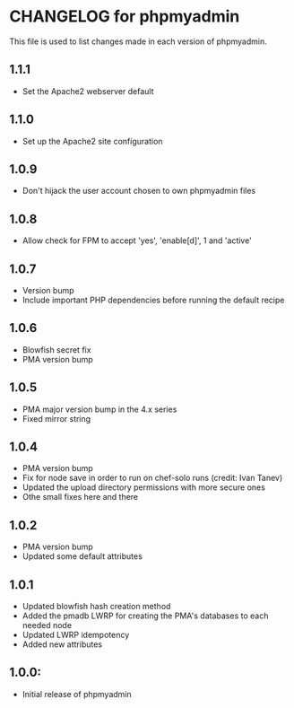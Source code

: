 # CHANGELOG for phpmyadmin

This file is used to list changes made in each version of phpmyadmin.

## 1.1.1

* Set the Apache2 webserver default

## 1.1.0

* Set up the Apache2 site configuration

## 1.0.9

* Don't hijack the user account chosen to own phpmyadmin files

## 1.0.8

* Allow check for FPM to accept 'yes', 'enable[d]', 1 and 'active'

## 1.0.7

* Version bump
* Include important PHP dependencies before running the default recipe

## 1.0.6

* Blowfish secret fix
* PMA version bump

## 1.0.5

* PMA major version bump in the 4.x series
* Fixed mirror string

## 1.0.4

* PMA version bump
* Fix for node save in order to run on chef-solo runs (credit: Ivan Tanev)
* Updated the upload directory permissions with more secure ones
* Othe small fixes here and there

## 1.0.2

* PMA version bump
* Updated some default attributes

## 1.0.1

* Updated blowfish hash creation method
* Added the pmadb LWRP for creating the PMA's databases to each needed node
* Updated LWRP idempotency
* Added new attributes

## 1.0.0:

* Initial release of phpmyadmin

